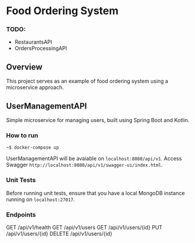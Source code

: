 # Food Ordering System

### TODO:
- RestaurantsAPI
- OrdersProcessingAPI

## Overview
This project serves as an example of food ordering system using a microservice approach.

## UserManagementAPI
Simple microservice for managing users, built using Spring Boot and Kotlin.

### How to run

```console
~$ docker-compose up
```

UserManagementAPI will be avaiable on ```localhost:8080/api/v1```. Access Swagger ```http://localhost:8080/api/v1/swagger-ui/index.html```.

### Unit Tests
Before running unit tests, ensure that you have a local MongoDB instance running on ```localhost:27017```.

### Endpoints
GET /api/v1/health
GET /api/v1/users
GET /api/v1/users/{id}
PUT /api/v1/users/{id}
DELETE /api/v1/users/{id}
